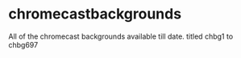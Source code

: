 # chromecastbackgrounds
All of the chromecast backgrounds available till date.
titled chbg1 to chbg697
